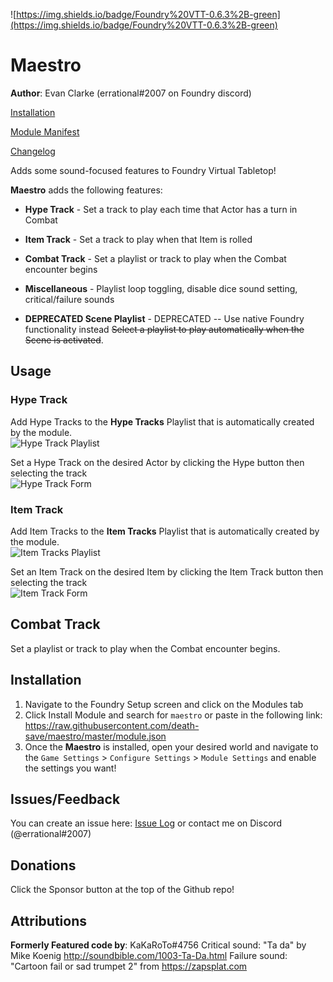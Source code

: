 ![https://img.shields.io/badge/Foundry%20VTT-0.6.3%2B-green](https://img.shields.io/badge/Foundry%20VTT-0.6.3%2B-green)

# Maestro
**Author**: Evan Clarke (errational#2007 on Foundry discord)    

[Installation](#Installation)

[Module Manifest](https://raw.githubusercontent.com/death-save/maestro/master/module.json)

[Changelog](https://github.com/death-save/maestro/blob/master/CHANGELOG.md)


Adds some sound-focused features to Foundry Virtual Tabletop!

**Maestro** adds the following features:
* **Hype Track** - Set a track to play each time that Actor has a turn in Combat
* **Item Track** - Set a track to play when that Item is rolled
* **Combat Track** - Set a playlist or track to play when the Combat encounter begins
* **Miscellaneous** - Playlist loop toggling, disable dice sound setting, critical/failure sounds

* **DEPRECATED Scene Playlist** - DEPRECATED -- Use native Foundry functionality instead ~~Select a playlist to play automatically when the Scene is activated~~.


## Usage

### Hype Track
Add Hype Tracks to the **Hype Tracks** Playlist that is automatically created by the module.    
![Hype Track Playlist](https://i.imgur.com/zbbD3Lz.png)

Set a Hype Track on the desired Actor by clicking the Hype button then selecting the track    
![Hype Track Form](https://i.imgur.com/qJTHqg6.png)

### Item Track
Add Item Tracks to the **Item Tracks** Playlist that is automatically created by the module.    
![Item Tracks Playlist](https://i.imgur.com/pKi7Cd1.png)

Set an Item Track on the desired Item by clicking the Item Track button then selecting the track    
![Item Track Form](https://i.imgur.com/LyQwkDE.png)

## Combat Track
Set a playlist or track to play when the Combat encounter begins.

## Installation

1. Navigate to the Foundry Setup screen and click on the Modules tab
2. Click Install Module and search for `maestro` or paste in the following link: https://raw.githubusercontent.com/death-save/maestro/master/module.json
3. Once the **Maestro** is installed, open your desired world and navigate to the `Game Settings` > `Configure Settings` > `Module Settings` and enable the settings you want!

## Issues/Feedback
You can create an issue here: [Issue Log](https://github.com/death-save/maestro/issues) or contact me on Discord (@errational#2007)

## Donations
Click the Sponsor button at the top of the Github repo!

## Attributions
**Formerly Featured code by**: KaKaRoTo#4756
Critical sound: "Ta da" by Mike Koenig http://soundbible.com/1003-Ta-Da.html
Failure sound: "Cartoon fail or sad trumpet 2" from https://zapsplat.com